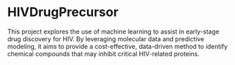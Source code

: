 # HIVDrugPrecursor
This project explores the use of machine learning to assist in early-stage drug discovery for HIV. By leveraging molecular data and predictive modeling, it aims to provide a cost-effective, data-driven method to identify chemical compounds that may inhibit critical HIV-related proteins.
